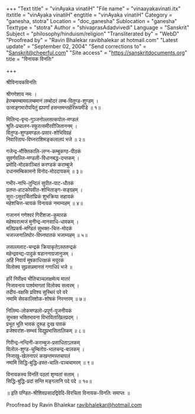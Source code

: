 +++
"Text title" = "vinAyaka vinatiH"
"File name" = "vinaayakavinati.itx"
itxtitle = "vinAyaka vinatiH"
engtitle = "vinAyaka vinatiH"
Category = "ganesha, stotra"
Location = "doc_ganesha"
Sublocation = "ganesha"
Texttype = "stotra"
Author = "shivaprasAdadvivedi"
Language = "Sanskrit"
Subject = "philosophy/hinduism/religion"
"Transliterated by" = "WebD"
"Proofread by" = "Ravin Bhalekar ravibhalekar at hotmail.com"
"Latest update" = "September 02, 2004"
"Send corrections to" = "Sanskrit@cheerful.com"
"Site access" = "https://sanskritdocuments.org"
title = "विनायक विनतिः"

+++
  
 श्रीविनायकविनतिः   
  
श्रीगणेशाय नमः ।  
हेरम्बमम्बामवलम्बमानं लम्बोदरं लम्ब-वितुण्ड-शुण्डम् ।  
उत्सङ्गमारोपयितुं ह्यपर्णां हसन्तमन्तर्हरिरूपमीडे ॥ १॥  
  
मिलिन्द-वृन्द-गुञ्जनोल्लसत्कपोल-मण्डलं  
श्रुति-प्रचालन-स्फुरत्समीरवीजिताननम् ।  
वितुण्ड-शुण्डमण्डल-प्रसार-शोभिविग्रहं  
निवारिताघ-विघ्नराशिमङ्कलालपं भजे ॥ २॥  
  
गजेन्द्र-मौक्तिकालि-लग्न-कम्बुकण्ठ-पीठकं  
सुवर्णवल्लि-मण्डली-विधानबद्ध-दन्तकम् ।  
प्रमोदि-मोदकाञ्चितं करण्डकं कराम्बुजे  
दधानमम्बिकामनो विनोद-मोददायकम् ॥ ३॥  
  
गभीर-नाभि-तुन्दिलं सुपीत-पाट-धौतकं  
प्रतप्त-हाटकोपवीत-शोभिताङ्ग-सङ्ग्रहम् ।  
सुरा-ऽसुरार्चितांघ्रिकं शुभक्रिया सहायकं  
महेशचित्त-चायकं विनायकं नमाम्यहम् ॥ ४॥  
  
गजाननं गणेश्वरं गिरीशजा-कुमारकं  
महेश्वरात्मजं मुनीन्द्र-मानसाधि-धावकम् ।  
मतिप्रकर्ष-मण्डितं सुभक्त-चित्त-मोदकं  
भजज्जनालिघोर-विघ्नघातकं भजाम्यहम् ॥ ५॥  
  
लसल्ललाट-चन्द्रकं क्रियाकृतेऽस्ततन्द्रकं  
महेन्द्रवन्द्य-पादुकं षडाननाग्रजानुजम् ।  
अहिं निवार्य मूषकाधिरक्षकं मयूरकं  
विलोक्य सुप्रसन्नमानसं गणाधिपं भजे ॥  
  
हरिं निरीक्ष्य भीतिचञ्चलाक्षमेत्य मातरं  
निजावनाय पार्श्वमागतां विलोक्य सत्वरम् ।  
तदीय-वक्षसि प्रविश्य सुस्थिरं परे वरे  
नमामि सेवकालिशोक-शोषकं निरन्तरम् ॥ ७॥  
  
निलिम्प-लोकमण्डलो-प्रपूर्ण-पूजनीयकं  
सुभक्त भक्तिभावना विभाविताखिलप्रदम् ।  
प्रभूत भूति भावकं दुरूह दुःख पावकं  
व्रजेश्वरांश-सम्भवं विद्युप्रभासितालिकम् ॥ ८॥  
  
गिरीन्द्र-नन्दिनी-कराम्बुज-प्रसाधिताऽलकम्  
विलोल-शुण्ड-चुम्बितोग्र-भालचन्द्र-बालकम् ।  
निजाखु-खेलनापरं कखन्तमस्तचापलं  
नमामि सिद्धि-बुद्धि-हस्त-चालि-पञ्चचामरम् ॥ ९॥  
  
विनायकस्य विनतिं पठतां शृण्वतां सताम् ।  
सिद्धि-बुद्धि-प्रदां सन्ति मङ्गलानि पदे पदे ॥ १०॥  
  
॥ इति पण्डित-श्रीशिवप्रसादद्विवेदि-विरचिता विनायक-विनतिः समाप्तः ॥  
  
  
Proofread by Ravin Bhalekar ravibhalekar@hotmail.com  
  
